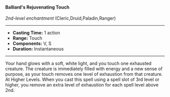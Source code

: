 #### Balliard's Rejuvenating Touch
*2nd-level enchantment* (Cleric,Druid,Paladin,Ranger)
___
- **Casting Time:** 1 action
- **Range:** Touch
- **Components:** V, S
- **Duration:** Instantaneous
---
Your hand glows with a soft, white light, and you
touch one exhausted creature. The creature is
immediately filled with energy and a new
sense of purpose, as your touch removes
one level of exhaustion from that
creature.
At Higher Levels.  When you
cast this spell using a spell slot of
3rd level or higher, you remove an
extra level of exhaustion for each
spell level above 2nd.
